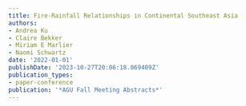 ```yaml
---
title: Fire-Rainfall Relationships in Continental Southeast Asia
authors:
- Andrea Ku
- Claire Bekker
- Miriam E Marlier
- Naomi Schwartz
date: '2022-01-01'
publishDate: '2023-10-27T20:06:18.069409Z'
publication_types:
- paper-conference
publication: '*AGU Fall Meeting Abstracts*'
---
```

